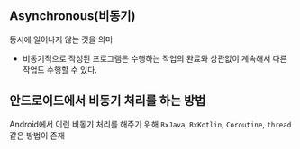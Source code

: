 ## Asynchronous(비동기)
동시에 일어나지 않는 것을 의미
+ 비동기적으로 작성된 프로그램은 수행하는 작업의 완료와 상관없이 계속해서 다른 작업도 수행할 수 있다.

## 안드로이드에서 비동기 처리를 하는 방법
Android에서 이런 비동기 처리를 해주기 위해 ```RxJava```, ```RxKotlin```, ```Coroutine```, ```thread``` 같은 방법이 존재